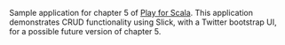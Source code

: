 Sample application for chapter 5 of [Play for Scala](http://bit.ly/playscala). This application demonstrates CRUD functionality using Slick, with a Twitter bootstrap UI, for a possible future version of chapter 5.
